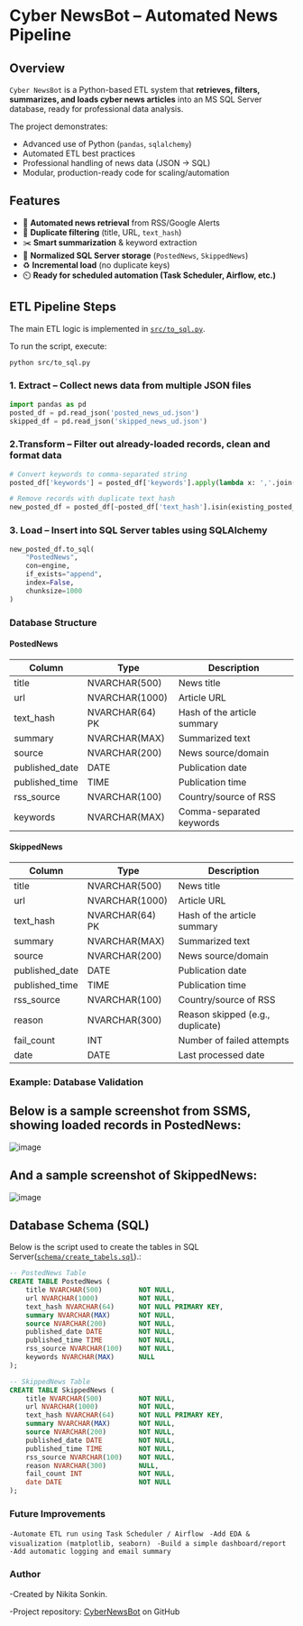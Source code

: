 # Cyber NewsBot – Automated News Pipeline

## Overview
`Cyber NewsBot` is a Python-based ETL system that **retrieves, filters, summarizes, and loads cyber news articles** into an MS SQL Server database, ready for professional data analysis.

The project demonstrates:
- Advanced use of Python (`pandas`, `sqlalchemy`)
- Automated ETL best practices
- Professional handling of news data (JSON → SQL)
- Modular, production-ready code for scaling/automation


## Features
- 🔎 **Automated news retrieval** from RSS/Google Alerts
- 🧹 **Duplicate filtering** (title, URL, `text_hash`)
- ✂️ **Smart summarization** & keyword extraction
- 💾 **Normalized SQL Server storage** (`PostedNews`, `SkippedNews`)
- ♻️ **Incremental load** (no duplicate keys)
- ⏲️ **Ready for scheduled automation (Task Scheduler, Airflow, etc.)**



## ETL Pipeline Steps
The main ETL logic is implemented in [`src/to_sql.py`](src/to_sql.py).

To run the script, execute:
```bash
python src/to_sql.py
```

### 1. **Extract** – Collect news data from multiple JSON files
```python
import pandas as pd
posted_df = pd.read_json('posted_news_ud.json')
skipped_df = pd.read_json('skipped_news_ud.json')
```

### 2.Transform – Filter out already-loaded records, clean and format data
```python
# Convert keywords to comma-separated string
posted_df['keywords'] = posted_df['keywords'].apply(lambda x: ','.join(x) if isinstance(x, list) else str(x))

# Remove records with duplicate text_hash
new_posted_df = posted_df[~posted_df['text_hash'].isin(existing_posted_hashes)].drop_duplicates(subset=['text_hash'])
```

### 3. Load – Insert into SQL Server tables using SQLAlchemy
```python
new_posted_df.to_sql(
    "PostedNews",
    con=engine,
    if_exists="append",
    index=False,
    chunksize=1000
)
```
### Database Structure

#### PostedNews

| Column          | Type            | Description                |
|-----------------|-----------------|----------------------------|
| title           | NVARCHAR(500)   | News title                 |
| url             | NVARCHAR(1000)  | Article URL                |
| text_hash       | NVARCHAR(64) PK | Hash of the article summary|
| summary         | NVARCHAR(MAX)   | Summarized text            |
| source          | NVARCHAR(200)   | News source/domain         |
| published_date  | DATE            | Publication date           |
| published_time  | TIME            | Publication time           |
| rss_source      | NVARCHAR(100)   | Country/source of RSS      |
| keywords        | NVARCHAR(MAX)   | Comma-separated keywords   |

#### SkippedNews

| Column          | Type            | Description                        |
|-----------------|-----------------|------------------------------------|
| title           | NVARCHAR(500)   | News title                         |
| url             | NVARCHAR(1000)  | Article URL                        |
| text_hash       | NVARCHAR(64) PK | Hash of the article summary        |
| summary         | NVARCHAR(MAX)   | Summarized text                    |
| source          | NVARCHAR(200)   | News source/domain                 |
| published_date  | DATE            | Publication date                   |
| published_time  | TIME            | Publication time                   |
| rss_source      | NVARCHAR(100)   | Country/source of RSS              |
| reason          | NVARCHAR(300)   | Reason skipped (e.g., duplicate)   |
| fail_count      | INT             | Number of failed attempts          |
| date            | DATE            | Last processed date                |


### Example: Database Validation
## Below is a sample screenshot from SSMS, showing loaded records in PostedNews:<br>
![image](https://github.com/user-attachments/assets/1fbe28fb-39f6-4c42-b626-121832c24b31)

## And a sample screenshot of SkippedNews:<br>
![image](https://github.com/user-attachments/assets/a238d7f5-b847-4638-9f94-3e0dbd2f588d)

## Database Schema (SQL)

Below is the script used to create the tables in SQL Server([`schema/create_tabels.sql`](schema/create_tabels.sql)).:

```sql
-- PostedNews Table
CREATE TABLE PostedNews (
    title NVARCHAR(500)         NOT NULL,
    url NVARCHAR(1000)          NOT NULL,
    text_hash NVARCHAR(64)      NOT NULL PRIMARY KEY,
    summary NVARCHAR(MAX)       NOT NULL,
    source NVARCHAR(200)        NOT NULL,
    published_date DATE         NOT NULL,
    published_time TIME         NOT NULL,
    rss_source NVARCHAR(100)    NOT NULL,
    keywords NVARCHAR(MAX)      NULL
);

-- SkippedNews Table
CREATE TABLE SkippedNews (
    title NVARCHAR(500)         NOT NULL,
    url NVARCHAR(1000)          NOT NULL,
    text_hash NVARCHAR(64)      NOT NULL PRIMARY KEY,
    summary NVARCHAR(MAX)       NOT NULL,
    source NVARCHAR(200)        NOT NULL,
    published_date DATE         NOT NULL,
    published_time TIME         NOT NULL,
    rss_source NVARCHAR(100)    NOT NULL,
    reason NVARCHAR(300)        NULL,
    fail_count INT              NOT NULL,
    date DATE                   NOT NULL
);
```


### Future Improvements
`-Automate ETL run using Task Scheduler / Airflow`
` -Add EDA & visualization (matplotlib, seaborn)`
` -Build a simple dashboard/report`
` -Add automatic logging and email summary`


### Author
-Created by Nikita Sonkin.

-Project repository: [CyberNewsBot](https://github.com/nikitasonkin/CyberNewsBot) on GitHub
